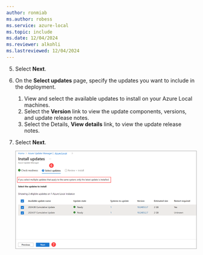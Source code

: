 ```yaml
---
author: ronmiab
ms.author: robess
ms.service: azure-local
ms.topic: include
ms.date: 12/04/2024
ms.reviewer: alkohli
ms.lastreviewed: 12/04/2024
---
```



5. Select **Next**.

6. On the **Select updates** page, specify the updates you want to include in the deployment.
    1. View and select the available updates to install on your Azure Local machines.
    2. Select the **Version** link to view the update components, versions, and update release notes.
    3. Select the Details, **View details** link, to view the update release notes.

7. Select **Next**.

    [![Screenshot to specify system updates in Azure Update Manager.](./media/azure-portal-install-updates/select-updates.png)](media/azure-portal-install-updates/select-updates.png#lightbox)